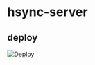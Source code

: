 # hsync-server

## deploy

[![Deploy](https://www.herokucdn.com/deploy/button.svg)](https://heroku.com/deploy?template=https://github.com/monteslu/hsync-server)